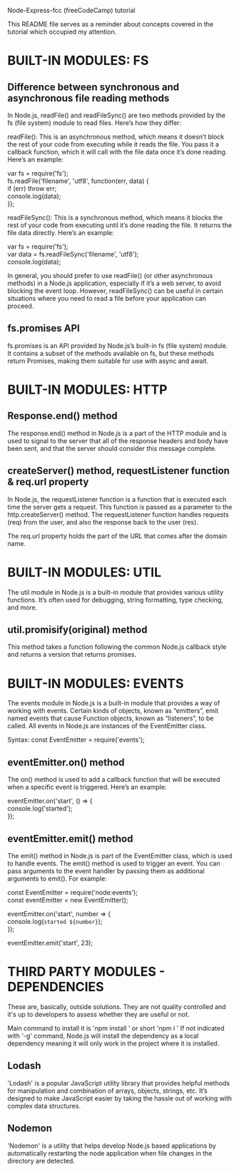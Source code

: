 Node-Express-fcc (freeCodeCamp) tutorial 

This README file serves as a reminder about concepts covered in the tutorial which occupied my attention.

# BUILT-IN MODULES: FS

## Difference between synchronous and asynchronous file reading methods

In Node.js, readFile() and readFileSync() are two methods provided by the fs (file system) module to read files. Here’s how they differ:

readFile(): This is an asynchronous method, which means it doesn’t block the rest of your code from executing while it reads the file. You pass it a callback function, which it will call with the file data once it’s done reading. Here’s an example:

var fs = require('fs');  
fs.readFile('filename', 'utf8', function(err, data) {  
  if (err) throw err;  
  console.log(data);  
});

readFileSync(): This is a synchronous method, which means it blocks the rest of your code from executing until it’s done reading the file. It returns the file data directly. Here’s an example:

var fs = require('fs');  
var data = fs.readFileSync('filename', 'utf8');  
console.log(data);

In general, you should prefer to use readFile() (or other asynchronous methods) in a Node.js application, especially if it’s a web server, to avoid blocking the event loop. However, readFileSync() can be useful in certain situations where you need to read a file before your application can proceed.

## fs.promises API

fs.promises is an API provided by Node.js’s built-in fs (file system) module. It contains a subset of the methods available on fs, but these methods return Promises, making them suitable for use with async and await.

# BUILT-IN MODULES: HTTP

## Response.end() method

The response.end() method in Node.js is a part of the HTTP module and is used to signal to the server that all of the response headers and body have been sent, and that the server should consider this message complete.

## createServer() method, requestListener function & req.url property

In Node.js, the requestListener function is a function that is executed each time the server gets a request. This function is passed as a parameter to the http.createServer() method. The requestListener function handles requests (req) from the user, and also the response back to the user (res).

The req.url property holds the part of the URL that comes after the domain name.

# BUILT-IN MODULES: UTIL

The util module in Node.js is a built-in module that provides various utility functions. It’s often used for debugging, string formatting, type checking, and more. 

## util.promisify(original) method

This method takes a function following the common Node.js callback style and returns a version that returns promises.

# BUILT-IN MODULES: EVENTS

The events module in Node.js is a built-in module that provides a way of working with events. Certain kinds of objects, known as “emitters”, emit named events that cause Function objects, known as “listeners”, to be called. All events in Node.js are instances of the EventEmitter class.

Syntax: const EventEmitter = require('events');  

## eventEmitter.on() method

The on() method is used to add a callback function that will be executed when a specific event is triggered. Here’s an example:

eventEmitter.on('start', () => {  
  console.log('started');  
}); 

## eventEmitter.emit() method

The emit() method in Node.js is part of the EventEmitter class, which is used to handle events. The emit() method is used to trigger an event. You can pass arguments to the event handler by passing them as additional arguments to emit(). For example:

const EventEmitter = require('node:events');    
const eventEmitter = new EventEmitter();   

eventEmitter.on('start', number => {  
  console.log(`started ${number}`);  
});  

eventEmitter.emit('start', 23);  

# THIRD PARTY MODULES - DEPENDENCIES

These are, basically, outside solutions. They are not quality controlled and it's up to developers to assess whether they are
useful or not. 

Main command to install it is 'npm install <packageName>' or short 'npm i <packageName>'
If not indicated with '-g' command, Node.js will install the dependency as a local dependency meaning it will only work in the project
where it is installed.

## Lodash

'Lodash' is a popular JavaScript utility library that provides helpful methods for manipulation and combination of arrays, objects, strings, etc. It’s designed to make JavaScript easier by taking the hassle out of working with complex data structures.

## Nodemon

'Nodemon' is a utility that helps develop Node.js based applications by automatically restarting the node application when file changes in the directory are detected. 



